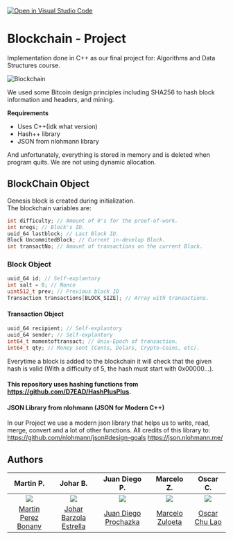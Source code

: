 [![Open in Visual Studio Code](https://classroom.github.com/assets/open-in-vscode-c66648af7eb3fe8bc4f294546bfd86ef473780cde1dea487d3c4ff354943c9ae.svg)](https://classroom.github.com/online_ide?assignment_repo_id=10088296&assignment_repo_type=AssignmentRepo)


# Blockchain - Project

Implementation done in C++ as our final project for: Algorithms and Data Structures course.  

![Blockchain](https://cryptoconexion.com/wp-content/uploads/2021/10/blockchainseguro-1024x607.jpg)

We used some Bitcoin design principles including SHA256 to hash block information and headers, and mining.

**Requirements**
- Uses C++(idk what version)
- Hash++ library
- JSON from nlohmann library
 
And unfortunately, everything is stored in memory and is deleted when program quits. We are not using dynamic allocation.

## BlockChain Object
Genesis block is created during initialization.  
The blockchain variables are:
```cpp
int difficulty; // Amount of 0's for the proof-of-work.
int nregs; // Block's ID.
uuid_64 lastblock; // Last Block ID.
Block UncommitedBlock; // Current in-develop Block.
int transactNo; // Amount of transactions on the current Block.
```

### Block Object
```cpp
uuid_64 id; // Self-explantory
int salt = 0; // Nonce
uint512_t prev; // Previous block ID
Transaction transactions[BLOCK_SIZE]; // Array with transactions.
```

#### Transaction Object
```cpp
uuid_64 recipient; // Self-explantory
uuid_64 sender; // Self-explantory
int64_t momentoftransact; // Unix-Epoch of transaction.
int64_t qty; // Money sent (Cents, Dolars, Crypto-Coins, etc).
```

Everytime a block is added to the blockchain it will check that the given hash is valid (With a difficulty of 5, the hash must start with 0x00000...).

#### This repository uses hashing functions from https://github.com/D7EAD/HashPlusPlus.

#### JSON Library from nlohmann (JSON for Modern C++)
In our Project we use a modern json library that helps us to write, read, merge, convert and a lot of other functions. 
All credits of this library to: 
https://github.com/nlohmann/json#design-goals 
https://json.nlohmann.me/

## Authors

| Martin P. | Johar B.  |  Juan Diego P. | Marcelo Z. | Oscar C. |
|   :---:    |    :----:   |   :---:    |  :---:     |   :---:    |
| <img src="https://avatars.githubusercontent.com/u/87045535?v=4">  | <img src= "https://avatars.githubusercontent.com/u/66704166?v=4">   | <img src="https://avatars.githubusercontent.com/u/66135437?v=4">   | <img src="https://avatars.githubusercontent.com/u/85197213?v=4"> | <img src="https://avatars.githubusercontent.com/u/112034734?v=4">  |
[Martin Perez Bonany](https://github.com/Owzok) |   [Johar Barzola Estrella](https://github.com/Joharjbe)    | [Juan Diego Prochazka](https://github.com/juandiegoproch)  |  [Marcelo Zuloeta](https://github.com/marceloZS)   |  [Oscar Chu Lao](https://github.com/PachoRyan) |
